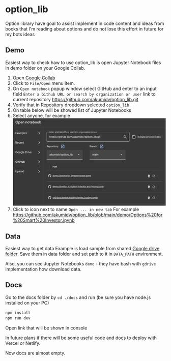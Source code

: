# option_lib
Option library have goal to assist implement in code content and ideas from books that I'm reading about options
and do not lose this effort in future for my bots ideas

## Demo
Easiest way to check haw to use option_lib is open Jupyter Notebook files in demo folder on your Google Collab.

1. Open [Google Collab](https://colab.research.google.com/)
2. Click to `File/Open` menu item.
3. On `Open notebook` popup window select GitHub and enter to an input field `Enter a Github URL or search by organization
   or user` link to current repository https://github.com/akumidv/option_lib.git
4. Verify that in Repository dropdown selected `option_lib`
5. On table below will be showed list of Jupyter Notebooks
6. Select anyone, for example
![gcollab-github-dialog.png](docs/public/images/gcollab-github-dialog.png)
7. Click to icon next to name `Open ... in new tab`
For example https://github.com/akumidv/option_lib/blob/main/demo/Options%20for%20Smart%20Investor.ipynb


## Data
Easiest way to get data Example is load sample from shared [Google drive folder](https://drive.google.com/drive/folders/1NJNxkkUYzCfADIlPHyaZQ0jrfW9WJn2I?usp=sharing).
Save them in data folder and set path to it in `DATA_PATH` environment.

Also, you can see Jupyter Notebooks `demo` - they have bash with `gdrive` implementation how download data.


## Docs

Go to the docs folder by `cd ./docs` and run (be sure you have node.js installed on your PC)

```bash
npm install
npm run dev
```

Open link that will be shown in console

In future plans if there will be some useful code and docs to deploy with Vercel or Netlify.

Now docs are almost empty.
